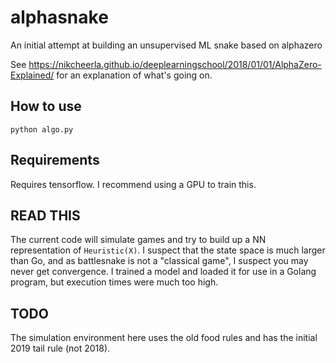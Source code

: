 # alphasnake

An initial attempt at building an unsupervised ML snake based on alphazero

See https://nikcheerla.github.io/deeplearningschool/2018/01/01/AlphaZero-Explained/ for an explanation of what's going on.


## How to use

`python algo.py`

## Requirements

Requires tensorflow. I recommend using a GPU to train this.

## READ THIS

The current code will simulate games and try to build up a NN representation of `Heuristic(X)`. I suspect that the state space is much larger than Go, and as battlesnake is not a "classical game", I suspect you may never get convergence. I trained a model and loaded it for use in a Golang program, but execution times were much too high.

## TODO

The simulation environment here uses the old food rules and has the initial 2019 tail rule (not 2018).
